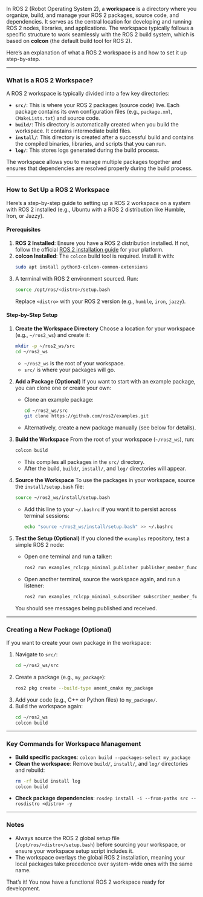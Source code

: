 In ROS 2 (Robot Operating System 2), a **workspace** is a directory where you organize, build, and manage your ROS 2 packages, source code, and dependencies. It serves as the central location for developing and running ROS 2 nodes, libraries, and applications. The workspace typically follows a specific structure to work seamlessly with the ROS 2 build system, which is based on **colcon** (the default build tool for ROS 2).

Here’s an explanation of what a ROS 2 workspace is and how to set it up step-by-step.

---

### What is a ROS 2 Workspace?
A ROS 2 workspace is typically divided into a few key directories:
- **`src/`**: This is where your ROS 2 packages (source code) live. Each package contains its own configuration files (e.g., `package.xml`, `CMakeLists.txt`) and source code.
- **`build/`**: This directory is automatically created when you build the workspace. It contains intermediate build files.
- **`install/`**: This directory is created after a successful build and contains the compiled binaries, libraries, and scripts that you can run.
- **`log/`**: This stores logs generated during the build process.

The workspace allows you to manage multiple packages together and ensures that dependencies are resolved properly during the build process.

---

### How to Set Up a ROS 2 Workspace
Here’s a step-by-step guide to setting up a ROS 2 workspace on a system with ROS 2 installed (e.g., Ubuntu with a ROS 2 distribution like Humble, Iron, or Jazzy).

#### Prerequisites
1. **ROS 2 Installed**: Ensure you have a ROS 2 distribution installed. If not, follow the official [ROS 2 installation guide](https://docs.ros.org/en/rolling/Installation.html) for your platform.
2. **colcon Installed**: The `colcon` build tool is required. Install it with:
   ```bash
   sudo apt install python3-colcon-common-extensions
   ```
3. A terminal with ROS 2 environment sourced. Run:
   ```bash
   source /opt/ros/<distro>/setup.bash
   ```
   Replace `<distro>` with your ROS 2 version (e.g., `humble`, `iron`, `jazzy`).

#### Step-by-Step Setup
1. **Create the Workspace Directory**
   Choose a location for your workspace (e.g., `~/ros2_ws`) and create it:
   ```bash
   mkdir -p ~/ros2_ws/src
   cd ~/ros2_ws
   ```
   - `~/ros2_ws` is the root of your workspace.
   - `src/` is where your packages will go.

2. **Add a Package (Optional)**
   If you want to start with an example package, you can clone one or create your own:
   - Clone an example package:
     ```bash
     cd ~/ros2_ws/src
     git clone https://github.com/ros2/examples.git
     ```
   - Alternatively, create a new package manually (see below for details).

3. **Build the Workspace**
   From the root of your workspace (`~/ros2_ws`), run:
   ```bash
   colcon build
   ```
   - This compiles all packages in the `src/` directory.
   - After the build, `build/`, `install/`, and `log/` directories will appear.

4. **Source the Workspace**
   To use the packages in your workspace, source the `install/setup.bash` file:
   ```bash
   source ~/ros2_ws/install/setup.bash
   ```
   - Add this line to your `~/.bashrc` if you want it to persist across terminal sessions:
     ```bash
     echo "source ~/ros2_ws/install/setup.bash" >> ~/.bashrc
     ```

5. **Test the Setup (Optional)**
   If you cloned the `examples` repository, test a simple ROS 2 node:
   - Open one terminal and run a talker:
     ```bash
     ros2 run examples_rclcpp_minimal_publisher publisher_member_function
     ```
   - Open another terminal, source the workspace again, and run a listener:
     ```bash
     ros2 run examples_rclcpp_minimal_subscriber subscriber_member_function
     ```
   You should see messages being published and received.

---

### Creating a New Package (Optional)
If you want to create your own package in the workspace:
1. Navigate to `src/`:
   ```bash
   cd ~/ros2_ws/src
   ```
2. Create a package (e.g., `my_package`):
   ```bash
   ros2 pkg create --build-type ament_cmake my_package
   ```
3. Add your code (e.g., C++ or Python files) to `my_package/`.
4. Build the workspace again:
   ```bash
   cd ~/ros2_ws
   colcon build
   ```

---

### Key Commands for Workspace Management
- **Build specific packages**: `colcon build --packages-select my_package`
- **Clean the workspace**: Remove `build/`, `install/`, and `log/` directories and rebuild:
  ```bash
  rm -rf build install log
  colcon build
  ```
- **Check package dependencies**: `rosdep install -i --from-paths src --rosdistro <distro> -y`

---

### Notes
- Always source the ROS 2 global setup file (`/opt/ros/<distro>/setup.bash`) before sourcing your workspace, or ensure your workspace setup script includes it.
- The workspace overlays the global ROS 2 installation, meaning your local packages take precedence over system-wide ones with the same name.

That’s it! You now have a functional ROS 2 workspace ready for development.
